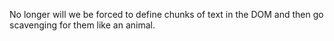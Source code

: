 No longer will we be forced to define chunks of text in the DOM and then go scavenging for them like an animal.
